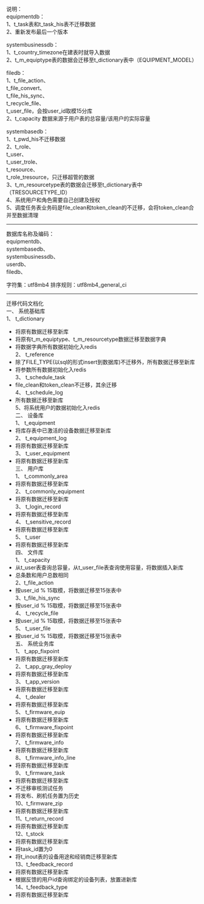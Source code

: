 说明：  
equipmentdb：  
1、t_task表和t_task_his表不迁移数据  
2、重新发布最后一个版本  

systembusinessdb：  
1、t_country_timezone在建表时就导入数据  
2、t_m_equiptype表的数据会迁移至t_dictionary表中（EQUIPMENT_MODEL）  

filedb：  
1、t_file_action、  
   t_file_convert、  
   t_file_his_sync、  
   t_recycle_file、  
   t_user_file，会按user_id取模15分库  
2、t_capacity 数据来源于用户表的总容量/该用户的实际容量  

systembasedb：  
1、t_pwd_his不迁移数据  
2、t_role、  
   t_user、  
   t_user_trole、  
   t_resource、  
   t_role_tresource，只迁移超管的数据  
3、t_m_resourcetype表的数据会迁移至t_dictionary表中（TRESOURCETYPE_ID）  
4、系统用户和角色需要自己创建及授权  
5、调度任务表业务码是file_clean和token_clean的不迁移，会将token_clean合并至数据清理  

****

数据库名称及编码：  
equipmentdb、    
systembasedb、  
systembusinessdb、  
userdb、  
filedb、  


字符集：utf8mb4
排序规则：utf8mb4_general_ci


****

迁移代码文档化  
一、	系统基础库  
1、	t_dictionary  
-	将原有数据迁移至新库  
-	将原有t_m_equiptype、t_m_resourcetype数据迁移至数据字典  
-	将数据字典所有数据初始化入redis  
2、	t_reference  
-	除了FILE_TYPE(以sql的形式insert到数据库)不迁移外，所有数据迁移至新库  
-	将参数所有数据初始化入redis  
3、	t_schedule_task  
-	file_clean和token_clean不迁移，其余迁移  
4、	t_schedule_log  
-	所有数据迁移至新库  
    5、将系统用户的数据初始化入redis  
二、	设备库  
1、	t_equipment  
-	将库存表中已激活的设备数据迁移至新库  
2、	t_equipment_log  
-	将原有数据迁移至新库  
3、	t_user_equipment  
-	将原有数据迁移至新库  
三、	用户库  
1、	t_commonly_area  
-	将原有数据迁移至新库  
2、	t_commonly_equipment  
-	将原有数据迁移至新库  
3、	t_login_record  
-	将原有数据迁移至新库  
4、	t_sensitive_record  
-	将原有数据迁移至新库  
5、	t_user  
-	将原有数据迁移至新库  
四、	文件库  
1、	t_capacity  
-   从t_user表查询总容量，从t_user_file表查询使用容量，将数据插入新库  
-   总条数和用户总数相同  
2、t_file_action  
   -   按user_id % 15取模，将数据迁移至15张表中  
3、t_file_his_sync  
-   按user_id % 15取模，将数据迁移至15张表中  
4、	t_recycle_file  
-   按user_id % 15取模，将数据迁移至15张表中  
5、	t_user_file  
-   按user_id % 15取模，将数据迁移至15张表中  
五、	系统业务库  
1、	t_app_fixpoint  
-	将原有数据迁移至新库  
2、	t_app_gray_deploy  
-	将原有数据迁移至新库  
3、	t_app_version  
-	将原有数据迁移至新库  
4、	t_dealer  
-	将原有数据迁移至新库  
5、	t_firmware_euip  
-	将原有数据迁移至新库  
6、	t_firmware_fixpoint  
-	将原有数据迁移至新库  
7、	t_firmware_info  
-	将原有数据迁移至新库  
8、	t_firmware_info_line  
-	将原有数据迁移至新库  
9、	t_firmware_task  
-	将原有数据迁移至新库  
-	不迁移审核测试任务  
-	将发布、刷机任务置为历史  
10、t_firmware_zip  
-	将原有数据迁移至新库  
11、t_return_record  
-	将原有数据迁移至新库  
12、t_stock  
-   将原有数据迁移至新库  
-   将task_id置为0  
-   将t_inout表的设备用途和经销商迁移至新库  
13、t_feedback_record  
-	将原有数据迁移至新库  
-	根据反馈的用户id查询绑定的设备列表，放置进新库  
14、t_feedback_type  
-	将原有数据迁移至新库  


